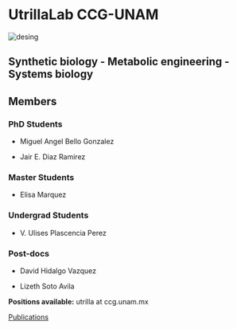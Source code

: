 # UtrillaLab CCG-UNAM

![desing](https://github.com/utrillalab/utrillalab.github.io/blob/master/UtrillaLab.JPG)

## Synthetic biology - Metabolic engineering - Systems biology 

## **Members**

### PhD Students

- Miguel Angel Bello Gonzalez

- Jair E. Diaz Ramirez

### Master Students

- Elisa Marquez

### Undergrad Students

- V. Ulises Plascencia Perez 

### Post-docs

 - David Hidalgo Vazquez
 
 - Lizeth Soto Avila

**Positions available:** utrilla at ccg.unam.mx

[Publications](https://scholar.google.com.mx/citations?user=47_zmPUAAAAJ&hl=en)




